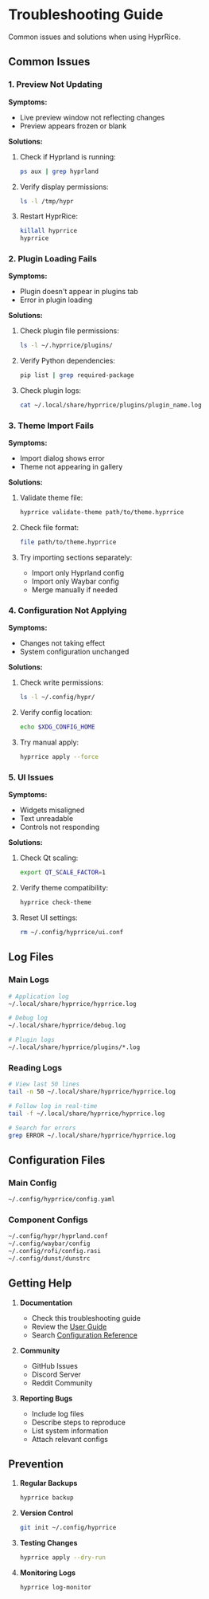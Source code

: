 # Troubleshooting Guide

Common issues and solutions when using HyprRice.

## Common Issues

### 1. Preview Not Updating

**Symptoms:**
- Live preview window not reflecting changes
- Preview appears frozen or blank

**Solutions:**
1. Check if Hyprland is running:
   ```bash
   ps aux | grep hyprland
   ```

2. Verify display permissions:
   ```bash
   ls -l /tmp/hypr
   ```

3. Restart HyprRice:
   ```bash
   killall hyprrice
   hyprrice
   ```

### 2. Plugin Loading Fails

**Symptoms:**
- Plugin doesn't appear in plugins tab
- Error in plugin loading

**Solutions:**
1. Check plugin file permissions:
   ```bash
   ls -l ~/.hyprrice/plugins/
   ```

2. Verify Python dependencies:
   ```bash
   pip list | grep required-package
   ```

3. Check plugin logs:
   ```bash
   cat ~/.local/share/hyprrice/plugins/plugin_name.log
   ```

### 3. Theme Import Fails

**Symptoms:**
- Import dialog shows error
- Theme not appearing in gallery

**Solutions:**
1. Validate theme file:
   ```bash
   hyprrice validate-theme path/to/theme.hyprrice
   ```

2. Check file format:
   ```bash
   file path/to/theme.hyprrice
   ```

3. Try importing sections separately:
   - Import only Hyprland config
   - Import only Waybar config
   - Merge manually if needed

### 4. Configuration Not Applying

**Symptoms:**
- Changes not taking effect
- System configuration unchanged

**Solutions:**
1. Check write permissions:
   ```bash
   ls -l ~/.config/hypr/
   ```

2. Verify config location:
   ```bash
   echo $XDG_CONFIG_HOME
   ```

3. Try manual apply:
   ```bash
   hyprrice apply --force
   ```

### 5. UI Issues

**Symptoms:**
- Widgets misaligned
- Text unreadable
- Controls not responding

**Solutions:**
1. Check Qt scaling:
   ```bash
   export QT_SCALE_FACTOR=1
   ```

2. Verify theme compatibility:
   ```bash
   hyprrice check-theme
   ```

3. Reset UI settings:
   ```bash
   rm ~/.config/hyprrice/ui.conf
   ```

## Log Files

### Main Logs
```bash
# Application log
~/.local/share/hyprrice/hyprrice.log

# Debug log
~/.local/share/hyprrice/debug.log

# Plugin logs
~/.local/share/hyprrice/plugins/*.log
```

### Reading Logs
```bash
# View last 50 lines
tail -n 50 ~/.local/share/hyprrice/hyprrice.log

# Follow log in real-time
tail -f ~/.local/share/hyprrice/hyprrice.log

# Search for errors
grep ERROR ~/.local/share/hyprrice/hyprrice.log
```

## Configuration Files

### Main Config
```bash
~/.config/hyprrice/config.yaml
```

### Component Configs
```bash
~/.config/hypr/hyprland.conf
~/.config/waybar/config
~/.config/rofi/config.rasi
~/.config/dunst/dunstrc
```

## Getting Help

1. **Documentation**
   - Check this troubleshooting guide
   - Review the [User Guide](../user_guide.md)
   - Search [Configuration Reference](../reference/configuration.md)

2. **Community**
   - GitHub Issues
   - Discord Server
   - Reddit Community

3. **Reporting Bugs**
   - Include log files
   - Describe steps to reproduce
   - List system information
   - Attach relevant configs

## Prevention

1. **Regular Backups**
   ```bash
   hyprrice backup
   ```

2. **Version Control**
   ```bash
   git init ~/.config/hyprrice
   ```

3. **Testing Changes**
   ```bash
   hyprrice apply --dry-run
   ```

4. **Monitoring Logs**
   ```bash
   hyprrice log-monitor
   ``` 